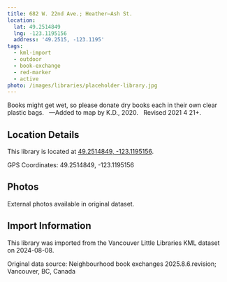```yaml
---
title: 682 W. 22nd Ave.; Heather—Ash St.
location:
  lat: 49.2514849
  lng: -123.1195156
  address: '49.2515, -123.1195'
tags:
  - kml-import
  - outdoor
  - book-exchange
  - red-marker
  - active
photo: /images/libraries/placeholder-library.jpg
---
```

Books might get wet, so please donate dry books each in their own clear plastic bags.  
—Added to map by K.D., 2020.  
Revised 2021 4 21+.

## Location Details

This library is located at [49.2514849, -123.1195156](https://www.google.com/maps?q=49.2514849,-123.1195156).

GPS Coordinates: 49.2514849, -123.1195156

## Photos

External photos available in original dataset.

## Import Information

This library was imported from the Vancouver Little Libraries KML dataset on 2024-08-08.

Original data source: Neighbourhood book exchanges 2025.8.6.revision; Vancouver, BC, Canada
